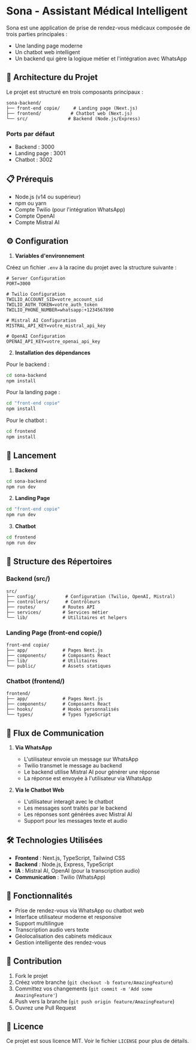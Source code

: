 # Sona - Assistant Médical Intelligent

Sona est une application de prise de rendez-vous médicaux composée de trois parties principales :

- Une landing page moderne
- Un chatbot web intelligent
- Un backend qui gère la logique métier et l'intégration avec WhatsApp

## 🚀 Architecture du Projet

Le projet est structuré en trois composants principaux :

```
sona-backend/
├── front-end copie/     # Landing page (Next.js)
├── frontend/           # Chatbot web (Next.js)
└── src/               # Backend (Node.js/Express)
```

### Ports par défaut

- Backend : 3000
- Landing page : 3001
- Chatbot : 3002

## 📋 Prérequis

- Node.js (v14 ou supérieur)
- npm ou yarn
- Compte Twilio (pour l'intégration WhatsApp)
- Compte OpenAI
- Compte Mistral AI

## ⚙️ Configuration

1. **Variables d'environnement**

Créez un fichier `.env` à la racine du projet avec la structure suivante :

```env
# Server Configuration
PORT=3000

# Twilio Configuration
TWILIO_ACCOUNT_SID=votre_account_sid
TWILIO_AUTH_TOKEN=votre_auth_token
TWILIO_PHONE_NUMBER=whatsapp:+1234567890

# Mistral AI Configuration
MISTRAL_API_KEY=votre_mistral_api_key

# OpenAI Configuration
OPENAI_API_KEY=votre_openai_api_key
```

2. **Installation des dépendances**

Pour le backend :

```bash
cd sona-backend
npm install
```

Pour la landing page :

```bash
cd "front-end copie"
npm install
```

Pour le chatbot :

```bash
cd frontend
npm install
```

## 🚀 Lancement

1. **Backend**

```bash
cd sona-backend
npm run dev
```

2. **Landing Page**

```bash
cd "front-end copie"
npm run dev
```

3. **Chatbot**

```bash
cd frontend
npm run dev
```

## 📁 Structure des Répertoires

### Backend (src/)

```
src/
├── config/           # Configuration (Twilio, OpenAI, Mistral)
├── controllers/      # Contrôleurs
├── routes/          # Routes API
├── services/        # Services métier
└── lib/             # Utilitaires et helpers
```

### Landing Page (front-end copie/)

```
front-end copie/
├── app/             # Pages Next.js
├── components/      # Composants React
├── lib/             # Utilitaires
└── public/          # Assets statiques
```

### Chatbot (frontend/)

```
frontend/
├── app/             # Pages Next.js
├── components/      # Composants React
├── hooks/           # Hooks personnalisés
└── types/           # Types TypeScript
```

## 🔄 Flux de Communication

1. **Via WhatsApp**

   - L'utilisateur envoie un message sur WhatsApp
   - Twilio transmet le message au backend
   - Le backend utilise Mistral AI pour générer une réponse
   - La réponse est envoyée à l'utilisateur via WhatsApp

2. **Via le Chatbot Web**
   - L'utilisateur interagit avec le chatbot
   - Les messages sont traités par le backend
   - Les réponses sont générées avec Mistral AI
   - Support pour les messages texte et audio

## 🛠 Technologies Utilisées

- **Frontend** : Next.js, TypeScript, Tailwind CSS
- **Backend** : Node.js, Express, TypeScript
- **IA** : Mistral AI, OpenAI (pour la transcription audio)
- **Communication** : Twilio (WhatsApp)

## 📝 Fonctionnalités

- Prise de rendez-vous via WhatsApp ou chatbot web
- Interface utilisateur moderne et responsive
- Support multilingue
- Transcription audio vers texte
- Géolocalisation des cabinets médicaux
- Gestion intelligente des rendez-vous

## 🤝 Contribution

1. Fork le projet
2. Créez votre branche (`git checkout -b feature/AmazingFeature`)
3. Committez vos changements (`git commit -m 'Add some AmazingFeature'`)
4. Push vers la branche (`git push origin feature/AmazingFeature`)
5. Ouvrez une Pull Request

## 📄 Licence

Ce projet est sous licence MIT. Voir le fichier `LICENSE` pour plus de détails.

